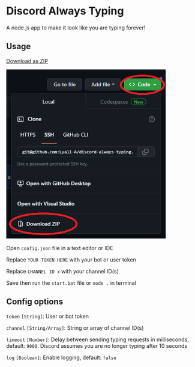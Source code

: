 # Discord Always Typing

A node.js app to make it look like you are typing forever!

## Usage

[Download as ZIP](https://github.com/Lyall-A/Discord-Always-Typing/archive/refs/heads/main.zip)

![Download as ZIP example](https://github.com/Lyall-A/Discord-Always-Typing/blob/main/zip.png?raw=true)

Open `config.json` file in a text editor or IDE

Replace `YOUR TOKEN HERE` with your bot or user token

Replace `CHANNEL ID x` with your channel ID(s)

Save then run the `start.bat` file or `node .` in terminal

## Config options

`token` `[String]`: User or bot token

`channel` `[String/Array]`: String or array of channel ID(s)

`timeout` `[Number]`: Delay between sending typing requests in milliseconds, default: `9000`. Discord assumes you are no longer typing after 10 seconds

`log` `[Boolean]`: Enable logging, default: `false`